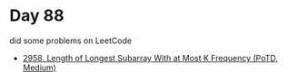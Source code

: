 # Day 88

did some problems on LeetCode

- [2958. Length of Longest Subarray With at Most K Frequency (PoTD, Medium)](https://leetcode.com/problems/length-of-longest-subarray-with-at-most-k-frequency/description/?envType=daily-question&envId=2024-03-28)
